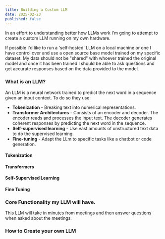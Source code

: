 ```yaml
---
title: Building a Custom LLM
date: 2025-02-23
published: false
---
```


In an effort to understanding better how LLMs work I'm going to attempt to create a custom LLM running on my own
hardware.

If possible I'd like to run a 'self-hosted' LLM on a local machine or one I have control over and use a open source
base model trained on my specific dataset. My data should not be "shared" with whoever trained the original model
and once it has been trained I should be able to ask questions and get accurate responses based on the data provided
to the model.

### What is an LLM?
An LLM is a neural network trained to predict the next word in a sequence given an input context. To do so they use:
* **Tokenization** - Breaking text into numerical representations.
* **Transformer Architectures** - Consists of an encoder and decoder. The encoder reads and processes the input text.
The decoder generates coherent responses by predicting the next word in the sequence.
* **Self-supervised learning** - Use vast amounts of unstructured text data to do the supervised learning.
* **Fine-tuning** - Adapt the LLm to specific tasks like a chatbot or code generation.

#### Tokenization
#### Transformers
#### Self-Supervised Learning
#### Fine Tuning

### Core Functionality my LLM will have.

This LLM will take in minutes from meetings and then answer questions when asked about the meetings.


### How to Create your own LLM
